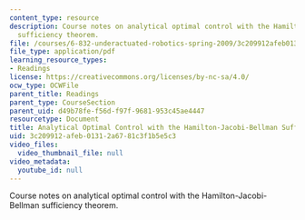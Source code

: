 ```yaml
---
content_type: resource
description: Course notes on analytical optimal control with the Hamilton-Jacobi-Bellman
  sufficiency theorem.
file: /courses/6-832-underactuated-robotics-spring-2009/3c209912afeb01312a6781c3f1b5e5c3_MIT6_832s09_read_ch10.pdf
file_type: application/pdf
learning_resource_types:
- Readings
license: https://creativecommons.org/licenses/by-nc-sa/4.0/
ocw_type: OCWFile
parent_title: Readings
parent_type: CourseSection
parent_uid: d49b78fe-f56d-f97f-9681-953c45ae4447
resourcetype: Document
title: Analytical Optimal Control with the Hamilton-Jacobi-Bellman Sufficiency Theorem
uid: 3c209912-afeb-0131-2a67-81c3f1b5e5c3
video_files:
  video_thumbnail_file: null
video_metadata:
  youtube_id: null
---
```

Course notes on analytical optimal control with the Hamilton-Jacobi-Bellman sufficiency theorem.